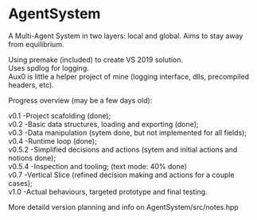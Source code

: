 # AgentSystem
A Multi-Agent System in two layers: local and global. Aims to stay away from equilibrium.

Using premake (included) to create VS 2019 solution.<br />
Uses spdlog for logging.<br />
Aux0 is little a helper project of mine (logging interface, dlls, precompiled headers, etc).

Progress overview (may be a few days old):

v0.1   -Project scafolding (done);<br />
v0.2   -Basic data structures, loading and exporting (done);<br />
v0.3   -Data manipulation (sytem done, but not implemented for all fields);<br />
v0.4   -Runtime loop (done);<br />
v0.5.2 -Simplified decisions and actions (sytem and initial actions and notions done);<br />
v0.5.4 -Inspection and tooling; (text mode: 40% done) <br />
v0.7 -Vertical Slice (refined decision making and actions for a couple cases);<br />
v1.0 -Actual behaviours, targeted prototype and final testing.

More detaild version planning and info on AgentSystem/src/notes.hpp